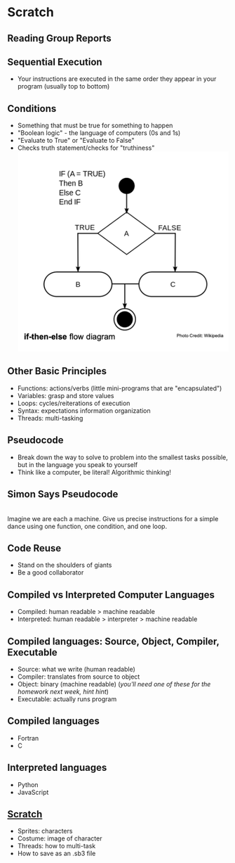 # Scratch

## Reading Group Reports

## Sequential Execution
- Your instructions are executed in the same order they appear in your program (usually top to bottom)

## Conditions
- Something that must be true for something to happen
- "Boolean logic" - the language of computers (0s and 1s)
- "Evaluate to True" or "Evaluate to False"
- Checks truth statement/checks for "truthiness"
![](img/conditions.png)

## Other Basic Principles
- Functions: actions/verbs (little mini-programs that are "encapsulated")
- Variables: grasp and store values
- Loops: cycles/reiterations of execution
- Syntax: expectations information organization
- Threads: multi-tasking

## Pseudocode
- Break down the way to solve to problem into the smallest tasks possible, but in the language you speak to yourself
- Think like a computer, be literal! Algorithmic thinking!

## Simon Says Pseudocode
<br>Imagine we are each a machine. Give us precise instructions for a simple dance using one function, one condition, and one loop.</br>

## Code Reuse
- Stand on the shoulders of giants
- Be a good collaborator

## Compiled vs Interpreted Computer Languages
- Compiled: human readable > machine readable
- Interpreted: human readable > interpreter > machine readable

## Compiled languages: Source, Object, Compiler, Executable
- Source: what we write (human readable)
- Compiler: translates from source to object
- Object: binary (machine readable) (*you'll need one of these for the homework next week, hint hint*)
- Executable: actually runs program

## Compiled languages
- Fortran
- C

## Interpreted languages
- Python
- JavaScript

## [Scratch](https://scratch.mit.edu/)
- Sprites: characters
- Costume: image of character
- Threads: how to multi-task
- How to save as an .sb3 file
